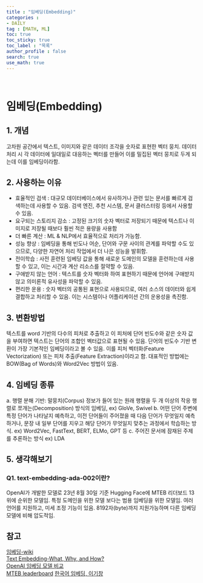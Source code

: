 ```yaml
---
title : "임베딩(Embedding)"
categories :
- DAILY
tag : [MATH, ML]
toc: true
toc_sticky: true
toc_label : "목록"
author_profile : false
search: true
use_math: true
---
```

<br/>

# 임베딩(Embedding)


## 1. 개념  
고차원 공간에서 텍스트, 이미지와 같은 데이터 조각을 숫자로 표현한 벡터 뭉치. 데이터 처리 시 각 데이터에 일대일로 대응하는 벡터를 만들어 이를 밀집된 벡터 뭉치로 두게 되는데 이를 임베딩이라함.

## 2. 사용하는 이유
- 효율적인 검색 : 대규모 데이터베이스에서 유사하거나 관련 있는 문서를 빠르게 검색하는데 사용할 수 있음. 검색 엔진, 추천 시스템, 문서 클러스터링 등에서 사용할 수 있음.
- 요구되는 스토리지 감소 : 고정된 크기의 숫자 벡터로 저장되기 때문에 텍스트나 이미지로 저장될 때보다 훨씬 적은 용량을 사용함
- 더 빠른 계산 : ML & NLP에서 효율적으로 처리가 가능함.
- 성능 향상 : 임베딩을 통해 빈도나 어순, 단어와 구문 사이의 관계를 파악할 수도 있으므로, 다양한 자연어 처리 작업에서 더 나은 성능을 발휘함.
- 전이학습 : 사전 훈련된 임베딩 값을 통해 새로운 도메인의 모델을 훈련하는데 사용할 수 있고, 이는 시간과 계산 리소스를 절약할 수 있음.
- 구애받지 않는 언어 : 텍스트를 숫자 벡터화 하여 표현하기 때문에 언어에 구애받지 않고 의미론적 유사성을 파악할 수 있음.
- 편리한 운용 : 숫자 벡터의 공통된 표현으로 사용되므로, 여러 소스의 데이터와 쉽게 결합하고 처리할 수 있음. 이는 시스템이나 어플리케이션 간의 운용성을 촉진함.
  

## 3. 변환방법
텍스트를 word 기반의 다수의 피처로 추출하고 이 피처에 단어 빈도수와 같은 숫자 값을 부여하면 텍스트는 단어의 조합인 벡터값으로 표현될 수 있음. 단어의 빈도수 기반 변환이 가장 기본적인 임베딩이라고 볼 수 있음. 이를 피처 벡터화(Feature Vectorization) 또는 피처 추출(Feature Extraction)이라고 함. 대표적인 방법에는 BOW(Bag of Words)와 Word2Vec 방법이 있음. 

## 4. 임베딩 종류
a. 행렬 분해 기반: 말뭉치(Corpus) 정보가 들어 있는 원래 행렬을 두 개 이상의 작응 행렬로 쪼개는(Decomposition) 방식의 임베딩, ex) GloVe, Swivel
b. 어떤 단어 주변에 특정 단어가 나타날지 예측하고, 이전 단어들이 주어졌을 때 다음 단어가 무엇일지 예측하거나, 문장 내 일부 단어를 지우고 해당 단어가 무엇일지 맞추는 과정에서 학습하는 방식. ex) Word2Vec, FastText, BERT, ELMo, GPT 등
c. 주어진 문서에 잠재된 주제를 추론하는 방식 ex) LDA

## 5. 생각해보기
### Q1. text-embedding-ada-002이란?
OpenAI가 개발한 모델로 23년 8월 30일 기준 Hugging Face에 MTEB 리더보드 13위에 순위한 모델임. 특정 도메인을 위한 모델 보다는 범용 임베딩을 위한 모델임. 여러 언어를 지원하고, 미세 조정 기능이 있음. 8192자(byte)까지 지원가능하며 다른 임베딩 모델에 비해 압도적임.
## 참고
[임베딩-wiki](https://namu.wiki/w/%EC%9E%84%EB%B2%A0%EB%94%A9)  
[Text Embedding-What, Why, and How?](https://medium.com/@yu-joshua/text-embedding-what-why-and-how-13227e983ba7)  
[OpenAI 임베딩 모델 비교](https://www.educative.io/answers/text-embedding-ada-002-vs-openais-older-embedding-models)  
[MTEB leaderboard](https://huggingface.co/spaces/mteb/leaderboard)
[한국어 임베딩, 이기창]()
